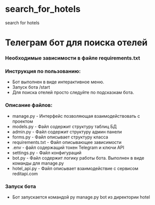 # search_for_hotels
search for hotels

# Телеграм бот для поиска отелей

### Необходимые зависимости в файле requirements.txt

### Инструкция по пользованию: 
- Бот выполнен в виде интерактивное меню. 
- Запуск бота /start
- Для поиска отелей просто следуйте по подсказкам бота.

### Описание файлов: 
- manage.py - Интерфейс позволяющая взаимодействовать с проектом
- models.py - Файл содержит структуру таблиц БД
- admin.py - Файл содержит структуру админ панели
- forms.py - Файл описывает структуру класса 
- requirements.txt - Файл описывающее зависимости  
- .env - файл содержащий токен Telegram и ключи API  
- settings.py - Файл конфигураций  
- bot.py - Файл содержит логику работы бота. Выполнен в виде команды
для manage.py
- hotel_api.py - Файл описывает взаимодействие с сервисом reditapi.com

### Запуск бота
- Бот запускается командой py manage.py bot из директории hotel

